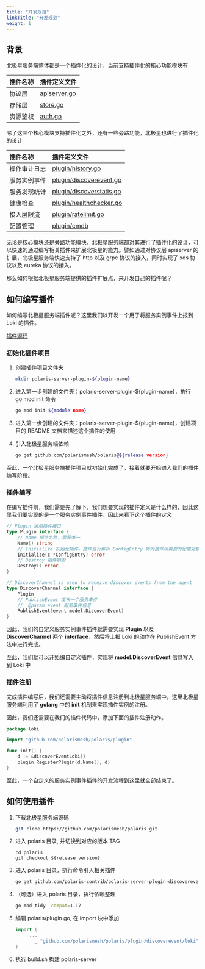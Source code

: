 ```yaml
---
title: "开发规范"
linkTitle: "开发规范"
weight: 1
---
```



## 背景

北极星服务端整体都是一个插件化的设计，当前支持插件化的核心功能模块有

| 插件名称 | 插件定义文件                                                                            |
| :------- | :-------------------------------------------------------------------------------------- |
| 协议层   | [apiserver.go](https://github.com/polarismesh/polaris/blob/main/apiserver/apiserver.go) |
| 存储层   | [store.go](https://github.com/polarismesh/polaris/blob/main/store/api.go)               |
| 资源鉴权 | [auth.go](https://github.com/polarismesh/polaris/blob/main/auth/api.go)                 |

除了这三个核心模块支持插件化之外，还有一些旁路功能，北极星也进行了插件化的设计

| 插件名称     | 插件定义文件                                                                                          |
| :----------- | :---------------------------------------------------------------------------------------------------- |
| 操作审计日志 | [plugin/history.go](https://github.com/polarismesh/polaris/blob/main/plugin/history.go)               |
| 服务实例事件 | [plugin/discoverevent.go](https://github.com/polarismesh/polaris/blob/main/plugin/discoverevent.go)   |
| 服务发现统计 | [plugin/discoverstatis.go](https://github.com/polarismesh/polaris/blob/main/plugin/discoverstatis.go) |
| 健康检查     | [plugin/healthchecker.go](https://github.com/polarismesh/polaris/blob/main/plugin/healthchecker.go)   |
| 接入层限流   | [plugin/ratelimit.go](https://github.com/polarismesh/polaris/blob/main/plugin/ratelimit.go)           |
| 配置管理     | [plugin/cmdb](https://github.com/polarismesh/polaris/blob/main/plugin/cmdb.go)                        |

无论是核心模块还是旁路功能模块，北极星服务端都对其进行了插件化的设计，可以快速的通过编写相关插件来扩展北极星的能力。譬如通过对协议层 apiserver 的扩展，北极星服务端快速支持了 http 以及 grpc 协议的接入，同时实现了 xds 协议以及 eureka 协议的接入。

那么如何根据北极星服务端提供的插件扩展点，来开发自己的插件呢？

## 如何编写插件

如何编写北极星服务端插件呢？这里我们以开发一个用于将服务实例事件上报到 Loki 的插件。

[插件源码](https://github.com/polaris-contrib/polaris-server-plugin-discoverevent-loki)

### 初始化插件项目

1. 创建插件项目文件夹

    ```bash
    mkdir polaris-server-plugin-${plugin-name}
    ```

2. 进入第一步创建的文件夹：polaris-server-plugin-${plugin-name}，执行 go mod init 命令

    ```bash
    go mod init ${module name}
    ```

3. 进入第一步创建的文件夹：polaris-server-plugin-${plugin-name}，创建项目的 README 文档来描述这个插件的使用


4. 引入北极星服务端依赖

    ```bash
    go get github.com/polarismesh/polaris@${release version}
    ```

至此，一个北极星服务端插件项目就初始化完成了，接着就要开始进入我们的插件编写阶段。

### 插件编写

在编写插件前，我们需要先了解下，我们想要实现的插件定义是什么样的，因此这里我们要实现的是一个服务实例事件插件，因此来看下这个插件的定义

```go
// Plugin 通用插件接口
type Plugin interface {
    // Name 插件名称，需要唯一
	Name() string
    // Initialize 初始化插件，插件自行解析 ConfigEntry 转为插件所需要的配置对象
	Initialize(c *ConfigEntry) error
    // Destroy 插件销毁
	Destroy() error
}

// DiscoverChannel is used to receive discover events from the agent
type DiscoverChannel interface {
	Plugin
	// PublishEvent 发布一个服务事件
	//  @param event 服务事件信息
	PublishEvent(event model.DiscoverEvent)
}
```

因此，我们的自定义服务实例事件插件就需要实现 **Plugin** 以及 **DiscoverChannel** 两个 **interface**，然后将上报 Loki 的动作在 PublishEvent 方法中进行完成。

至此，我们就可以开始编自定义插件，实现将 **model.DiscoverEvent** 信息写入到 Loki 中

### 插件注册

完成插件编写后，我们还需要主动将插件信息注册到北极星服务端中，这里北极星服务端利用了 **golang** 中的 **init** 机制来实现插件实例的注册。

因此，我们还需要在我们的插件代码中，添加下面的插件注册动作。

```go
package loki

import "github.com/polarismesh/polaris/plugin"

func init() {
	d := &discoverEventLoki{}
	plugin.RegisterPlugin(d.Name(), d)
}
```

至此，一个自定义的服务实例事件插件的开发流程到这里就全部结束了。


## 如何使用插件

1. 下载北极星服务端源码

    ```bash
    git clone https://github.com/polarismesh/polaris.git
    ```

2. 进入 polaris 目录, 并切换到对应的版本 TAG

    ```
    cd polaris
    git checkout ${release version}
    ```

3. 进入 polaris 目录，执行命令引入相关插件

    ```bash
    go get github.com/polaris-contrib/polaris-server-plugin-discoverevent-loki@{version}
    ```

4. （可选）进入 polaris 目录，执行依赖整理

    ```bash
    go mod tidy -compat=1.17
    ```

5. 编辑 polaris/plugin.go, 在 import 块中添加

    ```go
    import (
         ...
           _ "github.com/polarismesh/polaris/plugin/discoverevent/loki" # 引入插件，并触发插件的自动注册逻辑
    )
    ```

6. 执行 build.sh 构建 polaris-server

